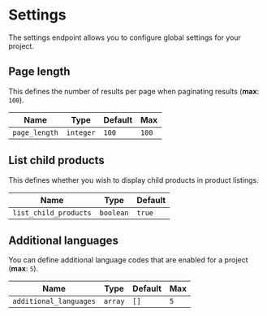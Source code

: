 # Settings

The settings endpoint allows you to configure global settings for your project.

## Page length

This defines the number of results per page when paginating results \(**max**: `100`\).

| **Name** | **Type** | **Default** | **Max** |
| --- | --- | --- | --- |
| `page_length` | `integer` | `100` | `100` |

## List child products

This defines whether you wish to display child products in product listings.

| **Name** | **Type** | **Default** |
| --- | --- | --- |
| `list_child_products` | `boolean` | `true` |

## Additional languages

You can define additional language codes that are enabled for a project \(**max**: `5`\).

| **Name** | **Type** | **Default** | **Max** |
| --- | --- | --- | --- |
| `additional_languages` | `array` | `[]` | `5` |


